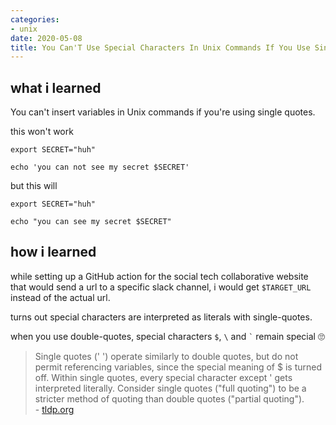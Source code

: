 ```yaml
---
categories:
- unix
date: 2020-05-08
title: You Can'T Use Special Characters In Unix Commands If You Use Single-Quotes
---
```


## what i learned
You can't insert variables in Unix commands if you're using single quotes.

this won't work
```shell
export SECRET="huh"

echo 'you can not see my secret $SECRET'
```

but this will
```shell
export SECRET="huh"

echo "you can see my secret $SECRET"
```

## how i learned
while setting up a GitHub action for the social tech collaborative website that would send a url to a specific slack channel, i would get `$TARGET_URL` instead of the actual url. 

turns out special characters are interpreted as literals with single-quotes. 

when you use double-quotes, special characters `$`, `\` and `` ` `` remain special 🙄

> Single quotes (' ') operate similarly to double quotes, but do not permit referencing variables, since the special meaning of $ is turned off. Within single quotes, every special character except ' gets interpreted literally. Consider single quotes ("full quoting") to be a stricter method of quoting than double quotes ("partial quoting"). <br> - [tldp.org](https://www.tldp.org/LDP/abs/html/quotingvar.html)